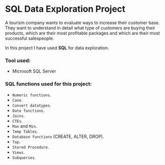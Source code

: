 # SQL Data Exploration Project
A tourism company wants to evaluate ways to increase their customer base. They want to understand in detail what type of customers are buying their products, which are their most profitable packages and which are their most successful salespeople.

In this project I have used **SQL** for data exploration.

### Tool used:
* Microsoft SQL Server

### SQL functions used for this project:
* `Numeric functions`.
* `Case`.
* `Convert datatypes`.
* `Date functions`.
* `Joins`.
* `CTEs`.
* `Max` and `Min`.
* `Temp Tables`.
* `Database functions` (CREATE, ALTER, DROP).
* `Top`.
* `Stored Procedure`.
* `Views`.
* `Subqueries`.
